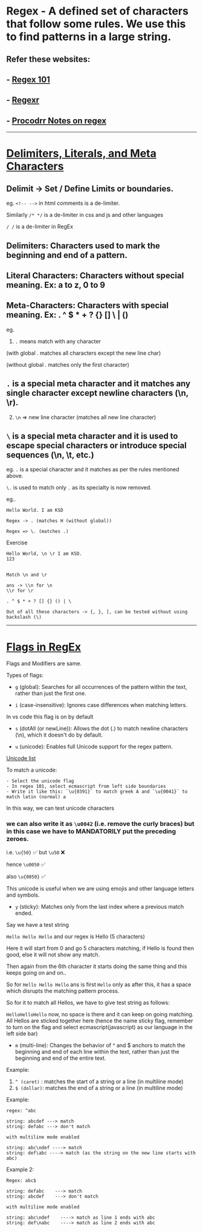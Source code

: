 # Regex - A defined set of characters that follow some rules. We use this to find patterns in a large string.

## Refer these websites:
## - [Regex 101](https://regex101.com/)
## - [Regexr](https://regexr.com/)
## - [Procodrr Notes on regex](https://regex-pro.netlify.app/)

---

# [Delimiters, Literals, and Meta Characters](https://app.procodrr.com/web/courses/66a9ea83ce7c80a6299d1804?chapter=66aa09ee570cfc8c1f660e36)

## Delimit -> Set / Define Limits or boundaries.

eg. `<!-- -->` in html comments is a de-limiter.

Similarly `/* */` is a de-limiter in css and js and other languages

`/ /` is a de-limiter in RegEx

## Delimiters: Characters used to mark the beginning and end of a pattern.

## Literal Characters: Characters without special meaning. Ex: a to z, 0 to 9

## Meta-Characters: Characters with special meaning. Ex:   . ^ $ * + ? {} [] \ | ()

eg.

1.  `.` means match with any character

(with global . matches all characters except the new line char)

(without global . matches only the first character)

## `.` is a special meta character and it matches any single character except newline characters (\n, \r).

2. `\n` => new line character (matches all new line character)

## `\` is a special meta character and it is used to escape special characters or introduce special sequences (\n, \t, etc.)

eg. `.` is a special character and it matches as per the rules mentioned above.

`\.` is used to match only `.` as its specialty is now removed.

eg..

```ssh
Hello World. I am KSD

Regex -> . (matches H (without global))

Regex => \. (matches .)
```

Exercise

```ssh
Hello World, \n \r I am KSD.
123


Match \n and \r

ans -> \\n for \n
\\r for \r
```

```ssh
. ^ $ * + ? [] {} () | \

Out of all these characters -> {, }, ], can be tested without using backslash (\) 
```
---

# [Flags in RegEx](https://app.procodrr.com/web/courses/66a9ea83ce7c80a6299d1804?chapter=66aa0a33068d27db12698e6f)

Flags and Modifiers are same.

Types of flags:

- `g` (global): Searches for all occurrences of the pattern within the text, rather than just the first one.

- `i` (case-insensitive): Ignores case differences when matching letters.

In vs code this flag is on by default

- `s` (dotAll (or newLine)): Allows the dot (.) to match newline characters (\n), which it doesn't do by default.

- `u` (unicode): Enables full Unicode support for the regex pattern.

[Unicode list](https://regex-pro.netlify.app/unicode)

To match a unicode:

    - Select the unicode flag
    - In regex 101, select ecmascript from left side boundaries
    - Write it like this: `\u{0391}` to match greek A and `\u{0041}` to match latin (normal) a

In this way, we can test unicode characters

### we can also write it as `\u0042` (i.e. remove the curly braces) but in this case we have to MANDATORILY put the preceding zeroes.

i.e. `\u{50}` ✅ but `\u50` ❌ 

hence `\u0050` ✅

also `\u{0050}` ✅ 

This unicode is useful when we are using emojis and other language letters and symbols.

- `y` (sticky): Matches only from the last index where a previous match ended.

Say we have a test string 

`Hello Hello Hello` and our regex is Hello (5 characters)

Here it will start from 0 and go 5 characters matching, if Hello is found then good, else it will not show any match.

Then again from the 6th character it starts doing the same thing and this keeps going on and on..

So for `Hello Hello Hello` ans is first `Hello` only as after this, it has a space which disrupts the matching pattern process.

So for it to match all Hellos, we have to give test string as follows:

`HelloHelloHello` now, no space is there and it can keep on going matching. All Hellos are sticked together here (hence the name sticky flag, remember to turn on the flag and select ecmascript(javascript) as our language in the left side bar)

- `m` (multi-line): Changes the behavior of ^ and $ anchors to match the beginning and end of each line within the text, rather than just the beginning and end of the entire text. 

Example: 

1. `^ (caret)` : matches the start of a string or a line (in multiline mode)
2. `$ (dollar)`: matches the end of a string or a line (in multiline mode)

Example:

```ssh
regex: ^abc

string: abcdef ---> match
string: defabc ---> don't match

with multiline mode enabled

string: abc\ndef ----> match
string: def\abc ----> match (as the string on the new line starts with abc)

```

Example 2:

```ssh
Regex: abc$

string: defabc    ---> match
string: abcdef    ---> don't match

with multiline mode enabled

string: abc\ndef    ----> match as line 1 ends with abc
string: def\nabc    ----> match as line 2 ends with abc
```